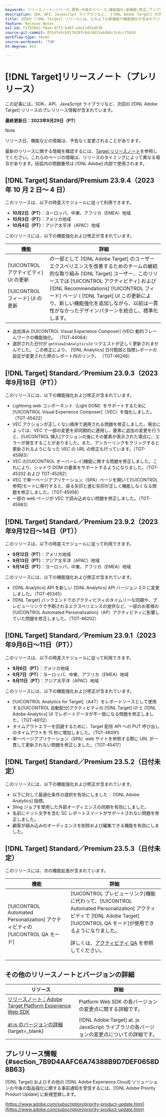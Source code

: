 ```yaml
---
keywords: リリースノート;リリース;更新;今後のリリース;機能強化;新機能;修正;アップデート;プレリリース
description: SDK、API、JavaScript ライブラリなど、 [!DNL Adobe Target] の次回のリリースに含まれている新機能、機能強化および修正について説明します。
title: 次回の [!DNL Target] リリースには、どのような新機能や機能強化が含まれていますか？
feature: Release Notes
exl-id: f2783042-f6ee-4f73-b487-ede11d55d530
source-git-commit: 055dfe5cb917428fc6dcb015a64b0c3c6ccf5b5d
workflow-type: tm+mt
source-wordcount: '730'
ht-degree: 82%

---
```


# [!DNL Target]リリースノート（プレリリース）

この記事には、SDK、API、JavaScript ライブラリなど、次回の [!DNL Adobe Target] リリースのプレリリース情報が含まれています。

**最終更新日：2023年9月29日（PT）**

>[!NOTE]
>
>リリース日、機能などの情報は、予告なく変更されることがあります。
>
>最新のリリースに関する情報を確認するには、[Target リリースノート](release-notes.md)を参照してください。これらのページの情報は、リリースのタイミングによって異なる場合があります。括弧内の問題番号は [!DNL Adobe] 内部で使用されます。

## [!DNL Target] Standard/Premium 23.9.4（2023 年 10 月 2 日～ 4 日）

このリリースは、以下の時差スケジュールに従って利用できます。

* **10月2日（PT）**：ヨーロッパ、中東、アフリカ（EMEA）地域
* **10月3日（PT）**：アメリカ地域
* **10月4日（PT）**：アジア太平洋（APAC）地域

このリリースには、以下の機能強化および修正が含まれています。

| 機能 | 詳細 |
| --- | --- |
| [!UICONTROL アクティビティ] UI の更新<P>[!UICONTROL フィード] UI の更新 | の一部として [!DNL Adobe Target] のユーザーエクスペリエンスを改善するためのチームの継続的な取り組み [!DNL Target] ユーザー、このリリースでは [!UICONTROL アクティビティ] および [!DNL Recommendations] [!UICONTROL フィード] ページ ( [!DNL Target] UI この更新により、新しい機能強化を追加しながら、以前は一貫性がなかったデザインパターンを統合し、標準化します。 |

* 追加済み [!UICONTROL Visual Experience Composer] (VEC) 動的フレームワークの機能強化。 （TGT-44064）
* 選択された日付が `getViewInAnalyticsId` リクエストが正しく更新されませんでした。 この修正により、 [!DNL Analytics] 日付範囲と指標レポートの設定が変更された際のレポート内のリンク。 （TGT-46246）

## [!DNL Target] Standard／Premium 23.9.3（2023年9月18日（PT））

このリリースには、以下の機能強化および修正が含まれています。

* Lightning web コンポーネント（Light DOM）をサポートするために [!UICONTROL Visual Experience Composer]（VEC）を強化しました。（TGT-45422）
* VEC アクションが正しくない順序で適用される問題を修正しました。場合によっては、VEC で一部の変更を非同期的に適用し、要素に追加の変更を行うと、[!UICONTROL 挿入]アクションの後にその要素が表示された場合に、エラーが発生することがありました。また、アンカーリンクをクリックすると更新されるようになった VEC の URL の修正も行っています。（TGT-45983）
* VEC の[!UICONTROL オーバーレイ]機能に関する問題を修正しました。これにより、シャドウ DOM の要素をサポートするようになりました。（TGT-45202 および TGT-45262）
* VEC で単一ページアプリケーション（SPA）ページを開いて[!UICONTROL 参照]モードに移行すると、戻る矢印と進む矢印が正しく機能しなくなる問題を修正しました。（TGT-45956）
* 一部の web ページが VEC で読み込めない問題を修正しました。（TGT-45983）

## [!DNL Target] Standard／Premium 23.9.2（2023年9月12日～14日（PT））

このリリースは、以下の時差スケジュールに従って利用できます。

* **9月12日（PT）**：アメリカ地域
* **9月13日（PT）**：アジア太平洋（APAC）地域
* **9月14日（PT）**：ヨーロッパ、中東、アフリカ（EMEA）地域

このリリースには、以下の機能強化および修正が含まれています。

* [!DNL Analytics] API を新しい [!DNL Analytics] API バージョン 2.0 に変更しました。（TGT-45345）
* [!DNL Target] バックエンドでのアクティビティのタイムリーな同期や、プレビューリンクで予期されるエクスペリエンスの提供など、一部のお客様の [!UICONTROL Automated Personalization]（AP）アクティビティに影響していた問題を修正しました。（TGT-46202）

## [!DNL Target] Standard／Premium 23.9.1（2023年9月6日～11日（PT））

このリリースは、以下の時差スケジュールに従って利用できます。

* **9月6日（PT）**：アメリカ地域
* **9月7日（PT）**：ヨーロッパ、中東、アフリカ（EMEA）地域
* **9月11日（PT）**：アジア太平洋（APAC）地域

このリリースには、以下の機能強化および修正が含まれています。

* [!UICONTROL Analytics for Target]（A4T）をレポートソースとして使用する[!UICONTROL 自動配分]アクティビティの [!DNL Target] UI と [!DNL Adobe Analytics] UI でレポートデータが不一致になる問題を修正しました。（TGT-46112）
* タイムアウトエラーを回避するために、Target 配信 API への PUT 呼び出しのタイムアウトを 15 秒に増加しました。（TGT-46091）
* 単一ページアプリケーション（SPA）web サイトを参照する際に URL が一貫して更新されない問題を修正しました。（TGT-45417）

## [!DNL Target] Standard／Premium 23.5.2（日付未定）

このリリースには、以下の機能強化および修正が含まれています。

* 以下に対して最適化条件の選択を有効にしました： [!DNL Adobe Analytics] 指標。
* Sling ジョブを使用した外部オーディエンスの同期を有効にしました。
* 名前にドット文字を含む SC レポートスイートがサポートされない問題を修正しました。
* 顧客が組み込みのオーディエンスを削除および編集できる機能を有効にしました。

## [!DNL Target] Standard／Premium 23.5.3（日付未定）

このリリースには、次の機能拡張が含まれています。

| 機能 | 詳細 |
|--- |--- |
| [!UICONTROL Automated Personalization] アクティビティの [!UICONTROL QA モード] | [!UICONTROL プレビューリンク]機能に代わって、[!UICONTROL Automated Personalization] アクティビティで [!DNL Adobe Target] [!UICONTROL QA モード]が使用できるようになりました。<P>詳しくは、[アクティビティ QA](/help/main/c-activities/c-activity-qa/activity-qa.md) を参照してください。 |

## その他のリリースノートとバージョンの詳細

| リソース | 詳細 |
|--- |--- |
| [リリースノート：Adobe Target Platform Experience Web SDK](https://experienceleague.adobe.com/docs/experience-platform/edge/release-notes.html?lang=ja) | Platform Web SDK の各バージョンの変更点に関する詳細です。 |
| [at.js のバージョンの詳細](https://experienceleague.corp.adobe.com/docs/target-dev/developer/client-side/at-js-implementation/target-atjs-versions.html?lang=ja){target=_blank} | [!DNL Adobe Target] at. js JavaScript ライブラリの各バージョンの変更点についての詳細です。 |

## プレリリース情報 {#section_7B9D4AAFC6A74388B9D7DEF0658D8B63}

[!DNL Target] およびその他の [!DNL Adobe Experience Cloud] ソリューションの今後の製品強化に関する事前通知を受信するには、[!DNL Adobe Priority Product Update] に新規登録します。

[https://www.adobe.com/subscription/priority-product-update.html](https://www.adobe.com/subscription/priority-product-update.html)
